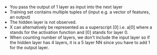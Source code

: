 - You pass the output of 1 layer as input into the next layer
- Training set contains multiple tuples of (input e.g. a vector of features, an output)
- The hidden layer is not observed.
- X can alternatively be represented as a superscript [0] i.e. a[0] where a stands for the activation function and [0] stands for layer 0.
- When counting number of layers, we don't include the input layer so if the hidden layer has 4 layers, it is a 5 layer NN since you have to add 1 for the output layer.